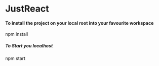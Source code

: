 # JustReact

#### To install the project on your local root into your favourite workspace #####
npm install

##### To Start you localhost ####
npm start
